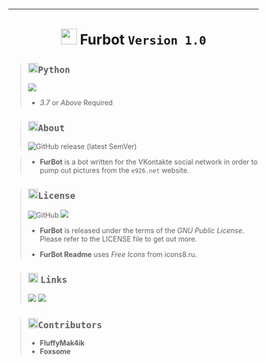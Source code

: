 
---
<h1 align="center"><img height="32" src="https://img.icons8.com/fluent/48/000000/fox.png"/> Furbot <code>Version 1.0</code></h1>

> <img height="20" src="https://img.icons8.com/color/48/000000/python.png"/>**`Python`**
> ---
> <img src="https://img.shields.io/badge/Python-3.7-yellowgreen?style=flat-square&logo=python&logoColor=white"/>
> 
> * *3.7* or *Above* Required

> <img height="20" src="https://img.icons8.com/color/48/000000/info--v1.png"/>**`About`**
> ---
> <img alt="GitHub release (latest SemVer)" src="https://img.shields.io/github/v/release/FluffyMak4ic/Fur.Bot?color=%23FBAC76&style=flat-square">

> 
>  * **FurBot** is a bot written
>  for the VKontakte social network
>  in order to pump out pictures
>  from the `e926.net` website.

> <img height="20" src="https://img.icons8.com/fluent/48/000000/book.png"/>**`License`**
> ---
> <img alt="GitHub" src="https://img.shields.io/github/license/FluffyMak4ic/Fur.Bot?color=red&style=flat-square"> <img src="https://img.shields.io/badge/Icons8-Free%20Icons-red?style=flat-square"/>
> 
> * **FurBot** is released under the
> terms of the *GNU Public License*.
> Please refer to the LICENSE
> file to get out more.
> 
> * **FurBot Readme** uses *Free Icons*
> from icons8.ru.

> <img height="20" src="https://img.icons8.com/color/48/000000/add-link.png"/> **`Links`**
> ---
 > <a href="https://m.vk.com/furbot"><img src="https://img.icons8.com/color/48/000000/vk-circled.png"/></a> <a href="https://github.com/FluffyMak4ic/Fur.Bot"><img src="https://img.icons8.com/fluent/48/000000/github.png"/></a>

> <img height="20" src="https://img.icons8.com/fluent/48/000000/bookmark-ribbon.png"/>**`Contributors`**
> ---
>  * **FluffyMak4ik**
>  * **Foxsome**

